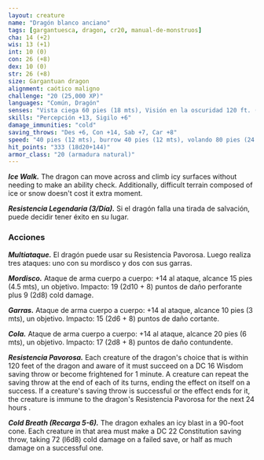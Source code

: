 ```yaml
---
layout: creature
name: "Dragón blanco anciano"
tags: [gargantuesca, dragon, cr20, manual-de-monstruos]
cha: 14 (+2)
wis: 13 (+1)
int: 10 (0)
con: 26 (+8)
dex: 10 (0)
str: 26 (+8)
size: Gargantuan dragon
alignment: caótico maligno
challenge: "20 (25,000 XP)"
languages: "Común, Dragón"
senses: "Vista ciega 60 pies (18 mts), Visión en la oscuridad 120 ft. (36 mts)"
skills: "Percepción +13, Sigilo +6"
damage_immunities: "cold"
saving_throws: "Des +6, Con +14, Sab +7, Car +8"
speed: "40 pies (12 mts), burrow 40 pies (12 mts), volando 80 pies (24 mts), nadando 40 pies (12 mts)"
hit_points: "333 (18d20+144)"
armor_class: "20 (armadura natural)"
---
```


***Ice Walk.*** The dragon can move across and climb icy surfaces without needing to make an ability check. Additionally, difficult terrain composed of ice or snow doesn't cost it extra moment.

***Resistencia Legendaria (3/Día).*** Si el dragón falla una tirada de salvación, puede decidir tener éxito en su lugar.

### Acciones

***Multiataque.*** El dragón puede usar su Resistencia Pavorosa. Luego realiza tres ataques: uno con su mordisco y dos con sus garras.

***Mordisco.*** Ataque de arma cuerpo a cuerpo: +14 al ataque, alcance 15 pies (4.5 mts), un objetivo. Impacto: 19 (2d10 + 8) puntos de daño perforante plus 9 (2d8) cold damage.

***Garras.*** Ataque de arma cuerpo a cuerpo: +14 al ataque, alcance 10 pies (3 mts), un objetivo. Impacto: 15 (2d6 + 8) puntos de daño cortante.

***Cola.*** Ataque de arma cuerpo a cuerpo: +14 al ataque, alcance 20 pies (6 mts), un objetivo. Impacto: 17 (2d8 + 8) puntos de daño contundente.

***Resistencia Pavorosa.*** Each creature of the dragon's choice that is within 120 feet of the dragon and aware of it must succeed on a DC 16 Wisdom saving throw or become frightened for 1 minute. A creature can repeat the saving throw at the end of each of its turns, ending the effect on itself on a success. If a creature's saving throw is successful or the effect ends for it, the creature is immune to the dragon's Resistencia Pavorosa for the next 24 hours .

***Cold Breath (Recarga 5-6).*** The dragon exhales an icy blast in a 90-foot cone. Each creature in that area must make a DC 22 Constitution saving throw, taking 72 (l6d8) cold damage on a failed save, or half as much damage on a successful one.
